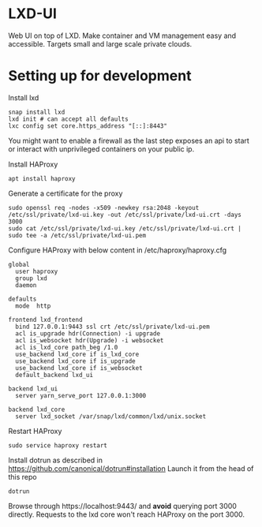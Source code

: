 # LXD-UI

Web UI on top of LXD. Make container and VM management easy and accessible. Targets small and large scale private clouds.

# Setting up for development

Install lxd

    snap install lxd
    lxd init # can accept all defaults
    lxc config set core.https_address "[::]:8443"

You might want to enable a firewall as the last step exposes an api to start or interact with unprivileged containers on your public ip.

Install HAProxy

    apt install haproxy

Generate a certificate for the proxy

    sudo openssl req -nodes -x509 -newkey rsa:2048 -keyout /etc/ssl/private/lxd-ui.key -out /etc/ssl/private/lxd-ui.crt -days 3000
    sudo cat /etc/ssl/private/lxd-ui.key /etc/ssl/private/lxd-ui.crt | sudo tee -a /etc/ssl/private/lxd-ui.pem

Configure HAProxy with below content in /etc/haproxy/haproxy.cfg

    global
      user haproxy
      group lxd
      daemon

    defaults
      mode  http

    frontend lxd_frontend
      bind 127.0.0.1:9443 ssl crt /etc/ssl/private/lxd-ui.pem
      acl is_upgrade hdr(Connection) -i upgrade
      acl is_websocket hdr(Upgrade) -i websocket
      acl is_lxd_core path_beg /1.0
      use_backend lxd_core if is_lxd_core
      use_backend lxd_core if is_upgrade
      use_backend lxd_core if is_websocket
      default_backend lxd_ui

    backend lxd_ui
      server yarn_serve_port 127.0.0.1:3000

    backend lxd_core
      server lxd_socket /var/snap/lxd/common/lxd/unix.socket

Restart HAProxy

    sudo service haproxy restart

Install dotrun as described in https://github.com/canonical/dotrun#installation Launch it from the head of this repo

    dotrun

Browse through https://localhost:9443/ and **avoid** querying port 3000 directly. Requests to the lxd core won't reach HAProxy on the port 3000.
